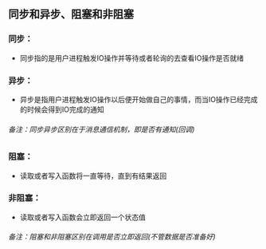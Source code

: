 ## 同步和异步、阻塞和非阻塞

### 同步： 
- 同步指的是用户进程触发IO操作并等待或者轮询的去查看IO操作是否就绪
### 异步：
- 异步是指用户进程触发IO操作以后便开始做自己的事情，而当IO操作已经完成的时候会得到IO完成的通知 
###### 备注：同步异步区别在于消息通信机制，即是否有通知(回调)

### 阻塞：
- 读取或者写入函数将一直等待，直到有结果返回
### 非阻塞：
- 读取或者写入函数会立即返回一个状态值
###### 备注：阻塞和非阻塞区别在调用是否立即返回(不管数据是否准备好)
